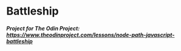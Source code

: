 # Battleship

##### Project for The Odin Project: https://www.theodinproject.com/lessons/node-path-javascript-battleship
